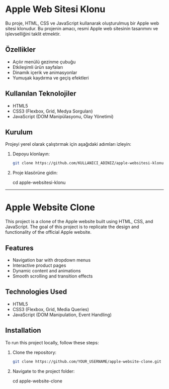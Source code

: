 # Apple Web Sitesi Klonu

Bu proje, HTML, CSS ve JavaScript kullanarak oluşturulmuş bir Apple web sitesi klonudur. Bu projenin amacı, resmi Apple web sitesinin tasarımını ve işlevselliğini taklit etmektir.

## Özellikler

- Açılır menülü gezinme çubuğu
- Etkileşimli ürün sayfaları
- Dinamik içerik ve animasyonlar
- Yumuşak kaydırma ve geçiş efektleri

## Kullanılan Teknolojiler

- HTML5
- CSS3 (Flexbox, Grid, Medya Sorguları)
- JavaScript (DOM Manipülasyonu, Olay Yönetimi)

## Kurulum

Projeyi yerel olarak çalıştırmak için aşağıdaki adımları izleyin:

1. Depoyu klonlayın:

   ```bash
   git clone https://github.com/KULLANICI_ADINIZ/apple-websitesi-klonu.git

2. Proje klasörüne gidin:

    cd apple-websitesi-klonu
--------------------

# Apple Website Clone

This project is a clone of the Apple website built using HTML, CSS, and JavaScript. The goal of this project is to replicate the design and functionality of the official Apple website.

## Features

- Navigation bar with dropdown menus
- Interactive product pages
- Dynamic content and animations
- Smooth scrolling and transition effects

## Technologies Used

- HTML5
- CSS3 (Flexbox, Grid, Media Queries)
- JavaScript (DOM Manipulation, Event Handling)

## Installation

To run this project locally, follow these steps:

1. Clone the repository:

   ```bash
   git clone https://github.com/YOUR_USERNAME/apple-website-clone.git

2. Navigate to the project folder:

    cd apple-website-clone
